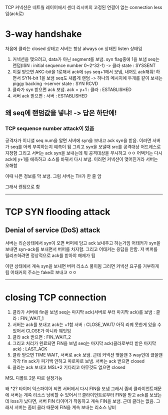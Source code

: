 TCP 커넥션은 네트웤 레이어에서 센더 리시버의 고정된 연결이 없는 connection less임(ack로)

# 3-way handshake

처음에 클라는 closed 상태고
서버는 항상 always on 상태인 listen 상태임

1. 커넥션을 맺으려고, data가 아닌 segment를 보냄. syn flag중에 1을 보냄 seq는 랜덤(ISN : initial sequence number 0~2^32-1) -> 클라 state : SYSSENT
2. 이걸 받으면 AKC-bit을 1로해서 ack에 sys seq+1해서 보냄, 내꺼도 ack해줘! 하면서 SYN-bit 1을 보냄 seq도 새롭게 랜덤 -> 하나의 메시지에 두개를 같이 보내는 piggy backing ->server state : SYN RCVD
3. 클라가 syn 받으면 ack 보냄. ack = y+1 : 클라 : ESTABLISHED
4. 서버 ack 받으면 : 서버 : ESTABLISHED

## 왜 seq에 랜덤값을 넣냐! -> 답은 하단에!

### TCP sequence number attack이 있음

공격자가 이니셜 seq num을 알면 서버에 syn을 보내고 ack syn을 받음. 이러면 서버가 seq를 어케 부여하는지 예측이 됨
그리고 syn을 보낼때 src를 공격대상 어드레스로 지정함
그리고 서버는 ack syn을 보내는데 뭐 공격대상을 무시하고 ㅇㅇ
어택커는 다시 ack에 y+1를 에측하고 소스를 바꿔서 다시 보냄.
이러면 커넥션이 맺어진거라 서버는 오해함

이때 나쁜 정보를 막 보냄. 그럼 서버는 TH가 한 줄 암

그래서 랜덤으로 함

---

# TCP SYN flooding attack

## Denial of service (DoS) attack

서버는 리슨상태에서 syn이 오면 버퍼에 담고 ack 보내주고 하는거임
어태커가 syn을 보내면 syn-ack를 보내면서 버퍼를 차지함. 그리고 어태커는 응답을 안함.
저 버퍼를 릴리즈하려면 정상적으로 ack를 받아야 해제가 됨

이런 상태에서 계속 syn을 보내면 버퍼 리소스 풀이됨
그러면 커넥션 요구를 거부하게 됨
어태커의 주소는 fake로 보내고 ㅇㅇ

---

# closing TCP connection

1. 클라가 서버에 fin을 보냄 seq는 마지막 ack(서버로 부터 마지막 ack)를 보냄 : 클라 : FIN_WAIT_1
2. 서버는 ack를 보내고 ack는 +1함 서버 : CLOSE_WAIT/ 아직 리퀘 못한게 있을 수 있어서 CLOSE가 아니라 웨잇임
3. 클라 ack 받으면 : FIN_WAIT_2
4. 그리고 처리가 완료되면 FIN을 보냄 seq는 마지막 ack(클라로부터 받은 마지막 ack) : LAST_ACK
5. 클라 받으면 TIME WAIT, 서버로 ack 보냄. 근데 커넥션 맺을땐 3 way인데 끊을땐 각각 fin ack가 피기백 안하고 따로따로 보냄. 서버는 ack 받으면 closed
6. 클라는 ack 보내고 MSL\*2 기다리고 아무것도 없으면 closed

MSL 디폴트 2분 따로 설정가능

왜 \*2? 타이머 익스파이어 되면 서버에서 다시 FIN을 보냄 그래서 좀비 클라이언트때문에 서버는 계쏙 리소스 낭비할 수 있어서 !!
클라이언트로부터 FIN을 받고 ack를 보냈는데 loss가 났다면, 서버 FIN 타이머가 작동하고 계속 FIN을 보냄. 근데 클라는 없음. 그래서 서버는 좀비 클라 때문에 FIN을 계속 보내는 리소스 낭비
